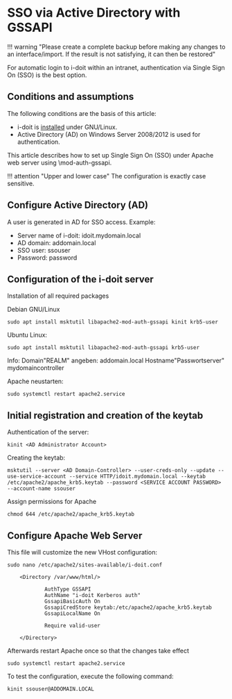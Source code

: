# SSO via Active Directory with GSSAPI

!!! warning "Please create a complete backup before making any changes to an interface/import. If the result is not satisfying, it can then be restored"

For automatic login to i-doit within an intranet, authentication via Single Sign On (SSO) is the best option.

Conditions and assumptions
--------------------------

The following conditions are the basis of this article:

*   i-doit is [installed](../../../installation/manual-installation/index.md) under GNU/Linux.
*   Active Directory (AD) on Windows Server 2008/2012 is used for authentication.

This article describes how to set up Single Sign On (SSO) under Apache web server using \mod-auth-gssapi\.

!!! attention "Upper and lower case"
    The configuration is exactly case sensitive.

Configure Active Directory (AD)
-------------------------------

A user is generated in AD for SSO access. Example:

*   Server name of i-doit: idoit.mydomain.local
*   AD domain: addomain.local
*   SSO user: ssouser
*   Password: password

Configuration of the i-doit server
----------------------------------

Installation of all required packages

Debian GNU/Linux 

```shell
sudo apt install msktutil libapache2-mod-auth-gssapi kinit krb5-user
```

Ubuntu Linux:

```shell
sudo apt install msktutil libapache2-mod-auth-gssapi krb5-user
```

Info:
Domain"REALM" angeben: addomain.local
Hostname"Passwortserver" mydomaincontroller

Apache neustarten:

```shell
sudo systemctl restart apache2.service
```

Initial registration and creation of the keytab
-----------------------------------------------


Authentication of the server:

```shell
kinit <AD Administrator Account>
```

Creating the keytab:
```shell
msktutil --server <AD Domain-Controller> --user-creds-only --update --use-service-account --service HTTP/idoit.mydomain.local --keytab /etc/apache2/apache_krb5.keytab --password <SERVICE ACCOUNT PASSWORD> --account-name ssouser
```

Assign permissions for Apache

```shell
chmod 644 /etc/apache2/apache_krb5.keytab
```

Configure Apache Web Server
---------------------------

This file will customize the new VHost configuration:

```shell
sudo nano /etc/apache2/sites-available/i-doit.conf
```

```shell
    <Directory /var/www/html/>

            AuthType GSSAPI
            AuthName "i-doit Kerberos auth"
            GssapiBasicAuth On
            GssapiCredStore keytab:/etc/apache2/apache_krb5.keytab
            GssapiLocalName On

            Require valid-user

    </Directory>
```

Afterwards restart Apache once so that the changes take effect

```shell
sudo systemctl restart apache2.service
```

To test the configuration, execute the following command:

```shell
kinit ssouser@ADDOMAIN.LOCAL
```
